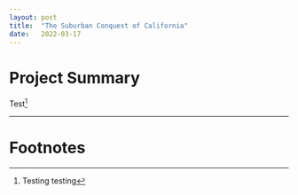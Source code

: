 ```yaml
---
layout: post
title:  "The Suburban Conquest of California"
date:   2022-03-17
---
```


# Project Summary
Test[^1]

---

# Footnotes
[^1]: Testing testing